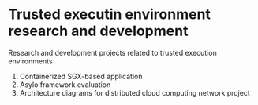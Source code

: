 # Trusted executin environment research and development

Research and development projects related to trusted execution environments

1. Containerized SGX-based application
2. Asylo framework evaluation
3. Architecture diagrams for distributed cloud computing network project
